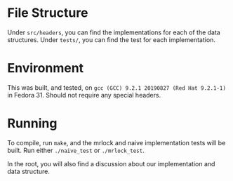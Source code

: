 # File Structure
Under `src/headers`, you can find the implementations for each of the data structures.
Under `tests/`, you can find the test for each implementation.

# Environment
This was built, and tested, on `gcc (GCC) 9.2.1 20190827 (Red Hat 9.2.1-1)` in Fedora 31.
Should not require any special headers.

# Running
To compile, run `make`, and the mrlock and naive implementation tests will be built.
Run either `./naive_test` or `./mrlock_test`.

In the root, you will also find a discussion about our implementation and data structure.
